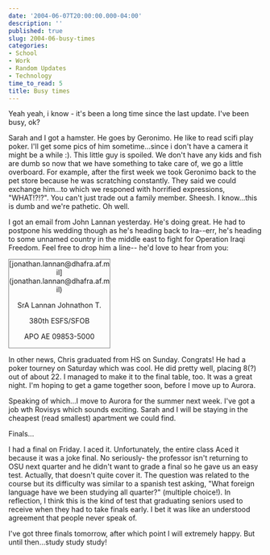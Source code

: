 ```yaml
---
date: '2004-06-07T20:00:00.000-04:00'
description: ''
published: true
slug: 2004-06-busy-times
categories:
- School
- Work
- Random Updates
- Technology
time_to_read: 5
title: Busy times
---
```


Yeah yeah, i know - it's been a long time since the last update. I've been busy, ok? 

Sarah and I got a hamster. He goes by Geronimo. He like to read scifi play poker. I'll get some pics of him sometime...since i don't have a camera it might be a while :). This little guy is spoiled. We don't have any kids and fish are dumb so now that we have something to take care of, we go a little overboard. For example, after the first week we took Geronimo back to the pet store because he was scratching constantly. They said we could exchange him...to which we responed with horrified expressions, "WHAT!?!?". You can't just trade out a family member. Sheesh. I know...this is dumb and we're pathetic. Oh well.

I got an email from John Lannan yesterday. He's doing great. He had to postpone his wedding though as he's heading back to Ira--err, he's heading to some unnamed country in the middle east to fight for Operation Iraqi Freedom. Feel free to drop him a line-- he'd love to hear from you:


<div style="border: 1px gray solid; width: 200px; text-align: center;">[jonathan.lannan@dhafra.af.mil](jonathan.lannan@dhafra.af.mil)

  SrA Lannan Johnathon T.

  380th ESFS/SFOB

  APO AE  09853-5000</div>

In other news, Chris graduated from HS on Sunday. Congrats! He had a poker tourney on Saturday which was cool. He did pretty well, placing 8(?) out of about 22. I managed to make it to the final table, too. It was a great night. I'm hoping to get a game together soon, before I move up to Aurora. 

Speaking of which...I move to Aurora for the summer next week. I've got a job wth Rovisys which sounds exciting. Sarah and I will be staying in the cheapest (read smallest) apartment we could find. 

Finals...

I had a final on Friday. I aced it. Unfortunately, the entire class Aced it because it was a joke final. No seriously- the professor isn't returning to OSU next quarter and he didn't want to grade a final so he gave us an easy test. Actually, that doesn't quite cover it. The question was related to the course but its difficulty was similar to a spanish test asking, "What foreign language have we been studying all quarter?" (multiple choice!). In reflection, I think this is the kind of test that graduating seniors used to receive when they had to take finals early. I bet it was like an understood agreement that people never speak of.

I've got three finals tomorrow, after which point I will extremely happy. But until then...study study study!